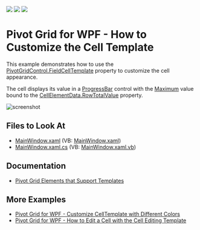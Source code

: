 <!-- default badges list -->
![](https://img.shields.io/endpoint?url=https://codecentral.devexpress.com/api/v1/VersionRange/128578572/21.1.5%2B)
[![](https://img.shields.io/badge/Open_in_DevExpress_Support_Center-FF7200?style=flat-square&logo=DevExpress&logoColor=white)](https://supportcenter.devexpress.com/ticket/details/E2138)
[![](https://img.shields.io/badge/📖_How_to_use_DevExpress_Examples-e9f6fc?style=flat-square)](https://docs.devexpress.com/GeneralInformation/403183)
<!-- default badges end -->
# 	Pivot Grid for WPF - How to Customize the Cell Template

This example demonstrates how to use the [PivotGridControl.FieldCellTemplate](https://docs.devexpress.com/WPF/DevExpress.Xpf.PivotGrid.PivotGridControl.FieldCellTemplate) property to customize the cell appearance.

The cell displays its value in a [ProgressBar](https://docs.microsoft.com/en-us/dotnet/api/system.windows.controls.progressbar) control with the [Maximum](https://docs.microsoft.com/en-us/dotnet/api/system.windows.controls.primitives.rangebase.maximum) value bound to the [CellElementData.RowTotalValue](https://docs.devexpress.com/WPF/DevExpress.Xpf.PivotGrid.CellElementData.RowTotalValue) property.

![screenshot](/images/screenshot.png)

## Files to Look At
- [MainWindow.xaml](./CS/HowToCustomizeCellTemplate/MainWindow.xaml) (VB: [MainWindow.xaml](./VB/HowToCustomizeCellTemplate/MainWindow.xaml))
- [MainWindow.xaml.cs](./CS/HowToCustomizeCellTemplate/MainWindow.xaml.cs) (VB: [MainWindow.xaml.vb](./VB/HowToCustomizeCellTemplate/MainWindow.xaml.vb))

## Documentation

- [Pivot Grid Elements that Support Templates](https://docs.devexpress.com/WPF/8400)

## More Examples

- [Pivot Grid for WPF - Customize CellTemplate with Different Colors](https://github.com/DevExpress-Examples/pivot-grid-for-wpf-customize-cell-template)
- [Pivot Grid for WPF - How to Edit a Cell with the Cell Editing Template](https://github.com/DevExpress-Examples/how-to-define-a-custom-cell-template-that-allows-performing-data-editing-t410760/)
